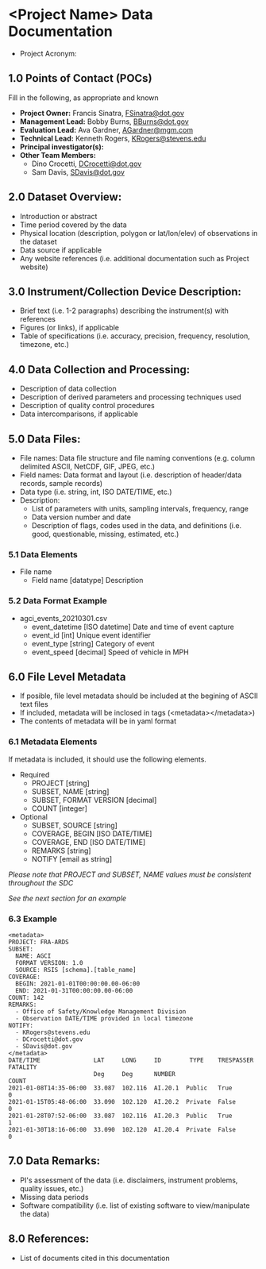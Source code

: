 # \<Project Name> Data Documentation
* Project Acronym: 

## 1.0 Points of Contact (POCs)
Fill in the following, as appropriate and known
* **Project Owner:** Francis Sinatra, FSinatra@dot.gov
* **Management Lead:** Bobby Burns, BBurns@dot.gov
* **Evaluation Lead:** Ava Gardner, AGardner@mgm.com
* **Technical Lead:** Kenneth Rogers, KRogers@stevens.edu
* **Principal investigator(s):** 
* **Other Team Members:**
  * Dino Crocetti, DCrocetti@dot.gov
  * Sam Davis, SDavis@dot.gov

## 2.0 Dataset Overview:
* Introduction or abstract
* Time period covered by the data
* Physical location (description, polygon or lat/lon/elev) of observations in the dataset
* Data source if applicable
* Any website references (i.e. additional documentation such as Project website)

## 3.0 Instrument/Collection Device Description:

* Brief text (i.e. 1-2 paragraphs) describing the instrument(s) with references
* Figures (or links), if applicable
* Table of specifications (i.e. accuracy, precision, frequency, resolution, timezone, etc.)

## 4.0 Data Collection and Processing:

* Description of data collection
* Description of derived parameters and processing techniques used
* Description of quality control procedures
* Data intercomparisons, if applicable

## 5.0 Data Files:

* File names: Data file structure and file naming conventions (e.g. column delimited ASCII, NetCDF, GIF, JPEG, etc.)
* Field names: Data format and layout (i.e. description of header/data records,  sample records)
* Data type (i.e. string, int, ISO DATE/TIME, etc.)
* Description:
  * List of parameters with units, sampling intervals, frequency, range
  * Data version number and date
  * Description of flags, codes used in the data, and definitions (i.e. good, questionable, missing, estimated, etc.)

### 5.1 Data Elements

* File name
  * Field name [datatype] Description

### 5.2 Data Format Example

* agci_events_20210301.csv
  * event_datetime [ISO datetime] Date and time of event capture
  * event_id [int] Unique event identifier
  * event_type [string] Category of event
  * event_speed [decimal] Speed of vehicle in MPH

## 6.0 File Level Metadata

* If posible, file level metadata should be included at the begining of ASCII text files
* If included, metadata will be inclosed in tags (\<metadata>\</metadata>)
* The contents of metadata will be in yaml format

### 6.1 Metadata Elements

If metadata is included, it should use the following elements.
* Required
  * PROJECT [string]
  * SUBSET, NAME [string]
  * SUBSET, FORMAT VERSION [decimal]
  * COUNT [integer]
* Optional
  * SUBSET, SOURCE [string]
  * COVERAGE, BEGIN [ISO DATE/TIME]
  * COVERAGE, END [ISO DATE/TIME]
  * REMARKS [string]
  * NOTIFY [email as string]

_*Please note that PROJECT and SUBSET, NAME values must be consistent throughout the SDC*_

_*See the next section for an example*_

### 6.3 Example
```
<metadata>
PROJECT: FRA-ARDS
SUBSET:
  NAME: AGCI
  FORMAT VERSION: 1.0
  SOURCE: RSIS [schema].[table_name]
COVERAGE:
  BEGIN: 2021-01-01T00:00:00.00-06:00
  END: 2021-01-31T00:00:00.00-06:00
COUNT: 142
REMARKS:
  - Office of Safety/Knowledge Management Division
  - Observation DATE/TIME provided in local timezone
NOTIFY:
  - KRogers@stevens.edu
  - DCrocetti@dot.gov
  - SDavis@dot.gov
</metadata>
DATE/TIME               LAT     LONG     ID        TYPE    TRESPASSER  FATALITY
                        Deg     Deg      NUMBER                        COUNT
2021-01-08T14:35-06:00  33.087  102.116  AI.20.1  Public   True        0
2021-01-15T05:48-06:00  33.090  102.120  AI.20.2  Private  False       0
2021-01-28T07:52-06:00  33.087  102.116  AI.20.3  Public   True        1
2021-01-30T18:16-06:00  33.090  102.120  AI.20.4  Private  False       0
```

## 7.0 Data Remarks:

* PI's assessment of the data (i.e. disclaimers, instrument problems, quality issues, etc.)
* Missing data periods
* Software compatibility (i.e. list of existing software to view/manipulate the data)

## 8.0 References:

* List of documents cited in this documentation
